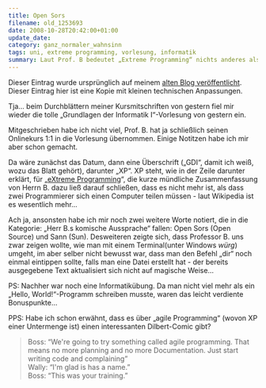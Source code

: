 ```yaml
---
title: Open Sors
filename: old_1253693
date: 2008-10-28T20:42:00+01:00
update_date:
category: ganz_normaler_wahnsinn
tags: uni, extreme programming, vorlesung, informatik
summary: Laut Prof. B bedeutet „Extreme Programming“ nichts anderes als dass sich zwei Programmierer einen COmputer teilen müssen.
---
```

Dieser Eintrag wurde ursprünglich auf meinem [alten Blog veröffentlicht](https://stu.blogger.de/stories/1253693/). Dieser Eintrag hier ist eine Kopie mit kleinen technischen Anpassungen.

Tja… beim Durchblättern meiner Kursmitschriften von gestern fiel mir wieder die tolle „Grundlagen der Informatik I“-Vorlesung von gestern ein.

Mitgeschrieben habe ich nicht viel, Prof. B. hat ja schließlich seinen Onlinekurs 1:1 in die Vorlesung übernommen. Einige Notitzen habe ich mir aber schon gemacht.

Da wäre zunächst das Datum, dann eine Überschrift („GDI“, damit ich weiß, wozu das Blatt gehört), darunter „XP“. XP steht, wie in der Zeile darunter erklärt, für „[eXtreme Programming](http://de.wikipedia.org/wiki/Extreme_Programming)“, die kurze mündliche Zusammenfassung von Herrn B. dazu ließ darauf schließen, dass es nicht mehr ist, als dass zwei Programmierer sich einen Computer teilen müssen - laut Wikipedia ist es wesentlich mehr…

Ach ja, ansonsten habe ich mir noch zwei weitere Worte notiert, die in die Kategorie: „Herr B.s komische Aussprache“ fallen: Open Sors (Open Source) und Sann (Sun).
Desweiteren zeigte sich, dass Professor B. uns zwar zeigen wollte, wie man mit einem Terminal(unter Windows *würg*) umgeht, im aber selber nicht bewusst war, dass man den Befehl „dir“ noch einmal eintippen sollte, falls man eine Datei erstellt hat - der bereits ausgegebene Text aktualisiert sich nicht auf magische Weise…

PS: Nachher war noch eine Informatikübung. Da man nicht viel mehr als ein „Hello, World!“-Programm schreiben musste, waren das leicht verdiente Bonuspunkte…

PPS: Habe ich schon erwähnt, dass es über „agile Programming“ (wovon XP einer Untermenge ist)  einen interessanten Dilbert-Comic gibt?

> Boss: “We're going to try something called agile programming. That means no more planning and no more Documentation. Just start writing code and complaining”  
> Wally: “I'm glad is has a name.”  
> Boss: “This was your training.”
